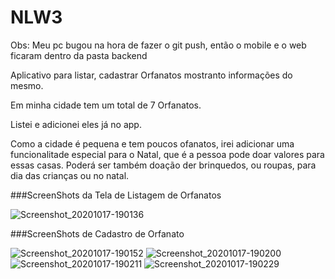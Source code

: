 # NLW3
Obs: Meu pc bugou na hora de fazer o git push, então o mobile e o web ficaram dentro da pasta backend

Aplicativo para listar, cadastrar Orfanatos mostranto informações do mesmo.

Em minha cidade tem um total de 7 Orfanatos.

Listei e adicionei eles já no app. 

Como a cidade é pequena e tem poucos ofanatos, irei adicionar uma funcionalitade especial para o Natal, que é a pessoa pode doar valores para essas casas.
Poderá ser também doação der brinquedos, ou roupas, para dia das crianças ou no natal.

###ScreenShots da Tela de Listagem de Orfanatos 

![Screenshot_20201017-190136](https://user-images.githubusercontent.com/20881531/96356909-43648a00-10cb-11eb-8551-2d3a8215bb4b.png)

###ScreenShots de Cadastro de Orfanato

![Screenshot_20201017-190152](https://user-images.githubusercontent.com/20881531/96356908-42335d00-10cb-11eb-9c58-a95858688b09.png)
![Screenshot_20201017-190200](https://user-images.githubusercontent.com/20881531/96356907-419ac680-10cb-11eb-9ce9-e73b1c19f054.png)
![Screenshot_20201017-190211](https://user-images.githubusercontent.com/20881531/96356905-40699980-10cb-11eb-823f-40faaa8649d6.png)
![Screenshot_20201017-190229](https://user-images.githubusercontent.com/20881531/96356910-4495b700-10cb-11eb-934b-7a30e6df904f.png)
